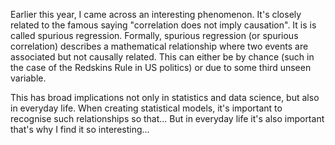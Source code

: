 Earlier this year, I came across an interesting phenomenon. It's closely related to the famous saying "correlation does not imply causation". It is is called spurious regression. Formally, spurious regression (or spurious correlation) describes a mathematical relationship where two events are associated but not causally related. This can either be by chance (such in the case of the Redskins Rule in US politics) or due to some third unseen variable.

This has broad implications not only in statistics and data science, but also in everyday life. When creating statistical models, it's important to recognise such relationships so that...
But in everyday life it's also important
that's why I find it so interesting...

